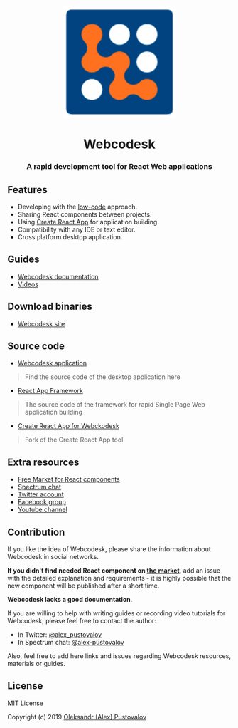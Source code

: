 
<p align="center">
<img style="min-width: 150px; width: 50%;" src="logo_color_150x150.png" />
</p>
<h1 align="center">
  <stong>Webcodesk</strong>
</h1>
<h3 align="center">
  <stong>A rapid development tool for React Web applications</strong>
</h3>


## Features

* Developing with the [low-code](https://www.mendix.com/low-code-guide/) approach.
* Sharing React components between projects.
* Using [Create React App](https://facebook.github.io/create-react-app/) for application building.
* Compatibility with any IDE or text editor.
* Cross platform desktop application.

## Guides

* [Webcodesk documentation](https://webcodesk.com/documentation)
* [Videos](https://webcodesk.com/videos)

## Download binaries

* [Webcodesk site](https://webcodesk.com)

## Source code

* [Webcodesk application](https://github.com/webcodesk/webcodesk-app)
> Find the source code of the desktop application here
* [React App Framework](https://github.com/webcodesk/react-app-framework)
> The source code of the framework for rapid Single Page Web application building
* [Create React App for Webckodesk](https://github.com/webcodesk/create-react-app)
> Fork of the Create React App tool

## Extra resources

* [Free Market for React components](https://webcodesk.com/app)
* [Spectrum chat](https://spectrum.chat/webcodesk)
* [Twitter account](https://twitter.com/webcodesk)
* [Facebook group](https://www.facebook.com/groups/webcodesk)
* [Youtube channel](https://www.youtube.com/channel/UCmesT7ti6DXOjxDwx2qzKgQ)

## Contribution

If you like the idea of Webcodesk, please share the information about Webcodesk in social networks.

**If you didn't find needed React component on [the market](https://webcodesk.com/app)**, add an issue with the detailed explanation and requirements - 
it is highly possible that the new component will be published after a short time.

**Webcodesk lacks a good documentation**. 

If you are willing to help with writing guides or recording video tutorials for Webcodesk, 
please feel free to contact the author:
* In Twitter: [@alex_pustovalov](https://twitter.com/alex_pustovalov)
* In Spectrum chat: [@alex-pustovalov](https://spectrum.chat/users/alex-pustovalov)

Also, feel free to add here links and issues regarding Webcodesk resources, materials or guides.

## License

MIT License

Copyright (c) 2019 [Oleksandr (Alex) Pustovalov](https://github.com/ipselon)
 

